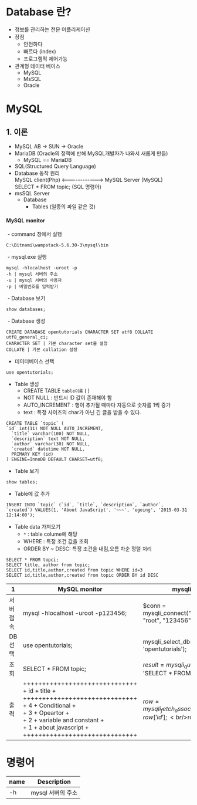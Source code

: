 # Database 란?
  - 정보를 관리하는 전문 어플리케이션
- 장점
  - 안전하다
  - 빠르다 (index)
  - 프로그램적 제어가능
- 관계형 데이터 베이스
  - MySQL
  - MsSQL
  - Oracle

# MySQL
## 1. 이론
  - MySQL AB -> SUN -> Oracle
  - MariaDB (Oracle의 정책에 반해 MySQL개발자가 나와서 새롭게 만듬)
    - MySQL == MariaDB
  - SQL(Structured Query Language)
  - Database 동작 원리<br />
  MySQL client(Php) <------------> MySQL Server (MySQL)<br />
          SELECT * FROM topic; (SQL 명령어)
  - msSQL Server
    - Database
      - Tables (일종의 파일 같은 것)

#### MySQL monitor
  - command 창에서 실행
~~~
C:\Bitnami\wampstack-5.6.30-3\mysql\bin
~~~
  - mysql.exe 실행
~~~
mysql -hlocalhost -uroot -p
-h | mysql 서버의 주소
-u | mysql 서버의 사용자
-p | 비밀번호를 입력받기
~~~
  - Database 보기
~~~
show databases;
~~~
  - Database 생성
~~~
CREATE DATABASE opentutorials CHARACTER SET utf8 COLLATE utf8_general_ci;
CHARACTER SET | 기본 character set을 설정
COLLATE | 기본 collation 설정
~~~
  - 데이터베이스 선택
~~~
use opentutorials;
~~~
  - Table 생성
    - CREATE TABLE `table이름` ( )
    - NOT NULL : 반드시 ID 값이 존재해야 함
    - AUTO_INCREMENT : 행이 추가될 때마다 자동으로 숫자를 1씩 증가
    - text : 특정 사이즈의 char가 아닌 긴 글을 받을 수 있다.
~~~
CREATE TABLE `topic` (
`id` int(11) NOT NULL AUTO_INCREMENT,
  `title` varchar(100) NOT NULL,
  `description` text NOT NULL,
  `author` varchar(30) NOT NULL,
  `created` datetime NOT NULL,
  PRIMARY KEY (id)
) ENGINE=InnoDB DEFAULT CHARSET=utf8;
~~~
  - Table 보기
~~~
show tables;
~~~
  - Table에 값 추가
~~~
INSERT INTO `topic` (`id`, `title`, `description`, `author`, `created`) VALUES(1, 'About JavaScript', '~~~', 'egoing', '2015-03-31 12:14:00');
~~~
- Table data 가져오기
  - `*` : table colume에 해당
  - WHERE : 특정 조건 값을 조회
  - ORDER BY ~ DESC: 특정 조건을 내림,오름 차순 정렬 처리
~~~
SELECT * FROM topci;
SELECT title, author from topic;
SELECT id,title,author,created from topic WHERE id=3
SELECT id,title,author,created from topic ORDER BY id DESC
~~~

1 | MySQL monitor | mysqli
---- | ---- | ----
서버접속 | mysql -hlocalhost -uroot -p123456; | $conn = mysqli_connect("localhost", "root", "123456");
DB 선택 | use opentutorials; | mysqli_select_db($conn, 'opentutorials');
조회 | SELECT * FROM topic; | $result = mysqli_query($conn, 'SELECT * FROM topic;');
출력 | ++++++++++++++++++++++++++++++<br />+ id + title                 +<br />++++++++++++++++++++++++++++++<br />+  4 + Conditional           +<br />+  3 + Opeartor              +<br />+  2 + variable and constant +<br />+  1 + about javascript      +<br />++++++++++++++++++++++++++++++<br /> | $row = mysqli_fetch_assoc($result);<br />$row['id'];<br />$row['title'];



# 명령어
name | Description
---- | ----
-h | mysql 서버의 주소
